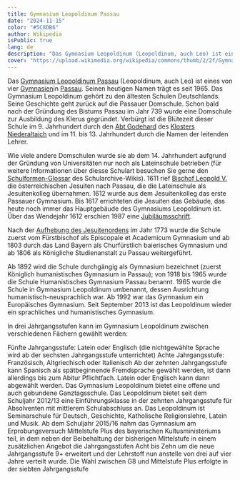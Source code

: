 ```yaml
---
title: Gymnasium Leopoldinum Passau
date: "2024-11-15"
color: "#5C8DB6"
author: Wikipedia
isPublic: true
lang: de
description: "Das Gymnasium Leopoldinum (Leopoldinum, auch Leo) ist eines von vier Gymnasien in Passau. Das Gymnasium Leopoldinum gehört zu den ältesten Schulen Deutschlands."
cover: "https://upload.wikimedia.org/wikipedia/commons/thumb/2/2f/Gymnasium_Leopoldinum_Passau.jpg/800px-Gymnasium_Leopoldinum_Passau.jpg"
---
```


Das [Gymnasium Leopoldinum Passau]([http://schularchive.bbf.dipf.de/index.php/Special:URIResolver/Gymnasium_Leopoldinum_Passau-231](http://schularchive.bbf.dipf.de/index.php/Special:URIResolver/Gymnasium_Leopoldinum_Passau-231)) (Leopoldinum, auch Leo) ist eines von vier [Gymnasien](http://schularchive.bbf.dipf.de/index.php/Special:URIResolver/Gymnasium)in [Passau](http://schularchive.bbf.dipf.de/index.php/Special:URIResolver/Passau). Seinen heutigen Namen trägt es seit 1965. Das Gymnasium Leopoldinum gehört zu den ältesten Schulen Deutschlands. Seine Geschichte geht zurück auf die Passauer Domschule. 
Schon bald nach der Gründung des Bistums Passau im Jahr 739 wurde eine Domschule zur Ausbildung des Klerus gegründet. Verbürgt ist die Blütezeit dieser Schule im 9. Jahrhundert durch den [Abt Godehard](http://schularchive.bbf.dipf.de/index.php/Special:URIResolver/Abt_Godehard) des [Klosters Niederaltaich](http://schularchive.bbf.dipf.de/index.php/Special:URIResolver/Kloster_Niederalteich) und im 11. bis 13. Jahrhundert durch die Namen der leitenden Lehrer.

Wie viele andere Domschulen wurde sie ab dem 14. Jahrhundert aufgrund der Gründung von Universitäten nur noch als Lateinschule betrieben (für weitere Informationen über diesse Schulart besuchen Sie gerne den [Schulformen-Glossar](http://schularchive.bbf.dipf.de/index.php/Special:URIResolver/Glossar_Schulformen) des Schularchive-Wikis). 1611 rief [Bischof Leopold V.](http://schularchive.bbf.dipf.de/index.php/Special:URIResolver/Bischof_Leopold_V) die österreichischen Jesuiten nach Passau, die die Lateinschule als Jesuitenkolleg übernahmen. 1612 wurde aus dem Jesuitenkolleg das erste Passauer Gymnasium. Bis 1617 errichteten die Jesuiten das Gebäude, das heute noch immer das Hauptgebäude des Gymnasiums Leopoldinum ist. Über das Wendejahr 1612 erschien 1987 eine [Jubiläumsschrift](http://schularchive.bbf.dipf.de/index.php/Special:URIResolver/Die_Jesuiten_in_Passau_-3A_Schule_u._Bibliothek_1612_-2D_1773-3B_375_Jahre_Gymnasium_Leopoldinum_u._Staatl._Bibliothek_Passau). 

Nach der [Aufhebung des Jesuitenordens](http://schularchive.bbf.dipf.de/index.php/Special:URIResolver/Aufhebungsurkunde_Jesuitenorden) im Jahr 1773 wurde die Schule zuerst vom Fürstbischof als Episcopale et Academicum Gymnasium und ab 1803 durch das Land Bayern als Churfürstlich baierisches Gymnasium und ab 1806 als Königliche Studienanstalt zu Passau weitergeführt.

Ab 1892 wird die Schule durchgängig als Gymnasium bezeichnet (zuerst Königlich humanistisches Gymnasium in Passau); von 1918 bis 1965 wurde die Schule Humanistisches Gymnasium Passau benannt. 1965 wurde die Schule in Gymnasium Leopoldinum umbenannt, dessen Ausrichtung humanistisch-neusprachlich war. Ab 1992 war das Gymnasium ein Europäisches Gymnasium. Seit September 2013 ist das Leopoldinum wieder ein sprachliches und humanistisches Gymnasium.

In drei Jahrgangsstufen kann im Gymnasium Leopoldinum zwischen verschiedenen Fächern gewählt werden:

  Fünfte Jahrgangsstufe: Latein oder Englisch (die nichtgewählte Sprache wird ab der sechsten Jahrgangsstufe unterrichtet)
  Achte Jahrgangsstufe: Französisch, Altgriechisch oder Italienisch
  Ab der zehnten Jahrgangsstufe kann Spanisch als spätbeginnende Fremdsprache gewählt werden, ist dann allerdings bis zum Abitur Pflichtfach. Latein oder Englisch kann dann abgewählt werden.
  Das Gymnasium Leopoldinum bietet eine offene und auch gebundene Ganztagsschule.
  Das Leopoldinum bietet seit dem Schuljahr 2012/13 eine Einführungsklasse in der zehnten Jahrgangsstufe für Absolventen mit mittlerem Schulabschluss an.
  Das Leopoldinum ist Seminarschule für Deutsch, Geschichte, Katholische Religionslehre, Latein und Musik.
  Ab dem Schuljahr 2015/16 nahm das Gymnasium am Erprobungsversuch Mittelstufe Plus des bayerischen Kultusministeriums teil, in dem neben der Beibehaltung der bisherigen Mittelstufe in einem zusätzlichen Angebot die Jahrgangsstufen Acht bis Zehn um die neue Jahrgangsstufe 9+ erweitert und der   Lehrstoff nun anstelle von drei auf vier Jahre verteilt wurde. Die Wahl zwischen G8 und Mittelstufe Plus erfolgte in der siebten Jahrgangsstufe
